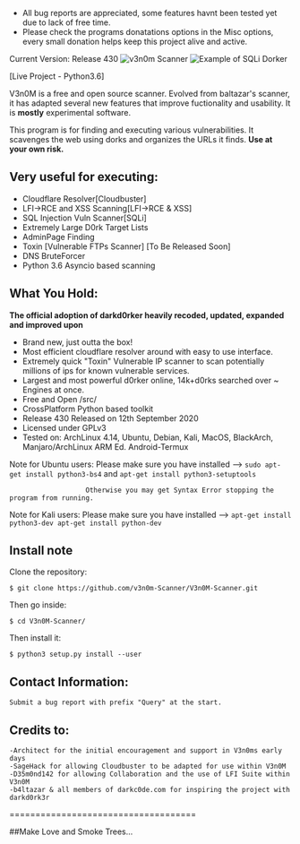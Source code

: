 
+ All bug reports are appreciated, some features havnt been tested yet due to lack of free time.
+ Please check the programs donatations options in the Misc options, every small donation helps keep this project alive and active.

Current Version: Release 430
![v3n0m Scanner](http://i.imgur.com/A96CipT.png "V3n0M-Scanner")
![Example of SQLi Dorker](https://github.com/v3n0m-Scanner/V3n0M-Scanner/blob/master/src/AnimatedDemo.gif?raw=true "Example of Dorker Features")



[Live Project - Python3.6]

V3n0M is a free and open source scanner. Evolved from baltazar's scanner, it has adapted several new features that improve fuctionality and usability. It is __mostly__ experimental software.

This program is for finding and executing various vulnerabilities. It scavenges the web using dorks and organizes the URLs it finds.
**Use at your own risk.**

## Very useful for executing:


+ Cloudflare Resolver[Cloudbuster]
+ LFI->RCE and XSS Scanning[LFI->RCE & XSS]
+ SQL Injection Vuln Scanner[SQLi]
+ Extremely Large D0rk Target Lists
+ AdminPage Finding
+ Toxin [Vulnerable FTPs Scanner] [To Be Released Soon]
+ DNS BruteForcer
+ Python 3.6 Asyncio based scanning

## What You Hold:

**The official adoption of darkd0rker heavily recoded, updated, expanded and improved upon**
+ Brand new, just outta the box!
+ Most efficient cloudflare resolver around with easy to use interface.
+ Extremely quick "Toxin" Vulnerable IP scanner to scan potentially millions of ips for known vulnerable services.
+ Largest and most powerful d0rker online, 14k+d0rks searched over ~ Engines at once.
+ Free and Open /src/
+ CrossPlatform Python based toolkit
+ Release 430 Released on 12th September 2020
+ Licensed under GPLv3
+ Tested on: ArchLinux 4.14, Ubuntu, Debian, Kali, MacOS, BlackArch, Manjaro/ArchLinux ARM Ed. Android-Termux

Note for Ubuntu users: Please make sure you have installed --> 
`sudo apt-get install python3-bs4` and `apt-get install python3-setuptools`

                       Otherwise you may get Syntax Error stopping the program from running.

Note for Kali users: Please make sure you have installed --> `apt-get install python3-dev apt-get install python-dev`




## Install note

Clone the repository:

```
$ git clone https://github.com/v3n0m-Scanner/V3n0M-Scanner.git
```

Then go inside:

```
$ cd V3n0M-Scanner/
```
Then install it:

```
$ python3 setup.py install --user
```

## Contact Information:

    Submit a bug report with prefix "Query" at the start.

## Credits to:
    -Architect for the initial encouragement and support in V3n0ms early days
    -SageHack for allowing Cloudbuster to be adapted for use within V3n0M
    -D35m0nd142 for allowing Collaboration and the use of LFI Suite within V3n0M
    -b4ltazar & all members of darkc0de.com for inspiring the project with darkd0rk3r




====================================

##Make Love and Smoke Trees...

